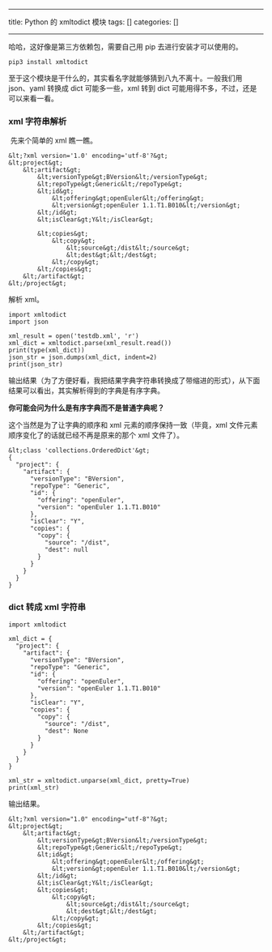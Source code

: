 
--- 
title:  Python 的 xmltodict 模块 
tags: []
categories: [] 

---
哈哈，这好像是第三方依赖包，需要自己用 pip 去进行安装才可以使用的。

```
pip3 install xmltodict
```

至于这个模块是干什么的，其实看名字就能够猜到八九不离十。一般我们用 json、yaml 转换成 dict 可能多一些，xml 转到 dict 可能用得不多，不过，还是可以来看一看。

### xml 字符串解析

 先来个简单的 xml 瞧一瞧。

```
&lt;?xml version='1.0' encoding='utf-8'?&gt;
&lt;project&gt;
    &lt;artifact&gt;
        &lt;versionType&gt;BVersion&lt;/versionType&gt;
        &lt;repoType&gt;Generic&lt;/repoType&gt;
        &lt;id&gt;
            &lt;offering&gt;openEuler&lt;/offering&gt;
            &lt;version&gt;openEuler 1.1.T1.B010&lt;/version&gt;
        &lt;/id&gt;
        &lt;isClear&gt;Y&lt;/isClear&gt;

        &lt;copies&gt;
            &lt;copy&gt;
                &lt;source&gt;/dist&lt;/source&gt;
                &lt;dest&gt;&lt;/dest&gt;
            &lt;/copy&gt; 
        &lt;/copies&gt;
    &lt;/artifact&gt;
&lt;/project&gt;
```

解析 xml。 

```
import xmltodict
import json

xml_result = open('testdb.xml', 'r')
xml_dict = xmltodict.parse(xml_result.read())
print(type(xml_dict))
json_str = json.dumps(xml_dict, indent=2)
print(json_str)

```

输出结果（为了方便好看，我把结果字典字符串转换成了带缩进的形式），从下面结果可以看出，其实解析得到的字典是有序字典。

**你可能会问为什么是有序字典而不是普通字典呢？**

这个当然是为了让字典的顺序和 xml 元素的顺序保持一致（毕竟，xml 文件元素顺序变化了的话就已经不再是原来的那个 xml 文件了）。

```
&lt;class 'collections.OrderedDict'&gt;
{
  "project": {
    "artifact": {
      "versionType": "BVersion",
      "repoType": "Generic",
      "id": {
        "offering": "openEuler",
        "version": "openEuler 1.1.T1.B010"
      },
      "isClear": "Y",
      "copies": {
        "copy": {
          "source": "/dist",
          "dest": null
        }
      }
    }
  }
}
```

### dict 转成 xml 字符串

```
import xmltodict

xml_dict = {
  "project": {
    "artifact": {
      "versionType": "BVersion",
      "repoType": "Generic",
      "id": {
        "offering": "openEuler",
        "version": "openEuler 1.1.T1.B010"
      },
      "isClear": "Y",
      "copies": {
        "copy": {
          "source": "/dist",
          "dest": None
        }
      }
    }
  }
}

xml_str = xmltodict.unparse(xml_dict, pretty=True)
print(xml_str)

```

输出结果。

```
&lt;?xml version="1.0" encoding="utf-8"?&gt;
&lt;project&gt;
	&lt;artifact&gt;
		&lt;versionType&gt;BVersion&lt;/versionType&gt;
		&lt;repoType&gt;Generic&lt;/repoType&gt;
		&lt;id&gt;
			&lt;offering&gt;openEuler&lt;/offering&gt;
			&lt;version&gt;openEuler 1.1.T1.B010&lt;/version&gt;
		&lt;/id&gt;
		&lt;isClear&gt;Y&lt;/isClear&gt;
		&lt;copies&gt;
			&lt;copy&gt;
				&lt;source&gt;/dist&lt;/source&gt;
				&lt;dest&gt;&lt;/dest&gt;
			&lt;/copy&gt;
		&lt;/copies&gt;
	&lt;/artifact&gt;
&lt;/project&gt;
```

 
